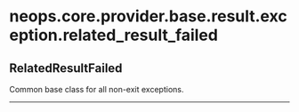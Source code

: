 # neops.core.provider.base.result.exception.related_result_failed
## RelatedResultFailed
Common base class for all non-exit exceptions.

----------
